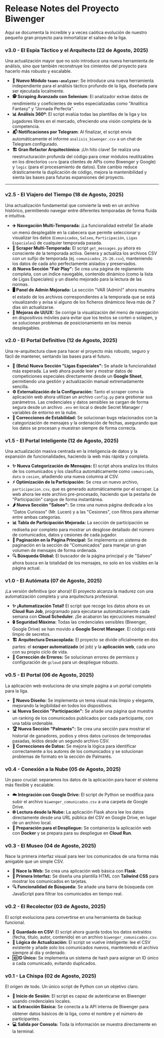 # Release Notes del Proyecto Biwenger

Aquí se documenta la increíble y a veces caótica evolución de nuestro pequeño gran proyecto para inmortalizar el salseo de la liga.

### **v3.0 - El Espía Táctico y el Arquitecto (22 de Agosto, 2025)**

Una actualización mayor que no solo introduce una nueva herramienta de análisis, sino que también reconstruye los cimientos del proyecto para hacerlo más robusto y escalable.

* **🚀 Nuevo Módulo `teams-analyzer`**: Se introduce una nueva herramienta independiente para el análisis táctico profundo de la liga, diseñada para ser ejecutada localmente.
* **🕵️ Scraping Avanzado con Selenium**: El analizador extrae datos de rendimiento y coeficientes de webs especializadas como "Analítica Fantasy" y "Jornada Perfecta".
* **📊 Análisis 360º**: El script evalúa todas las plantillas de la liga y los jugadores libres en el mercado, ofreciendo una visión completa de la competencia.
* **📬 Notificaciones por Telegram**: Al finalizar, el script envía automáticamente el informe `analisis_biwenger.csv` a un chat de Telegram configurado.
* **🏗️ Gran Refactor Arquitectónico**: ¡Un hito clave! Se realiza una reestructuración profunda del código para crear módulos reutilizables en los directorios `core` (para clientes de APIs como Biwenger y Google) y `logic` (para el procesamiento de datos). Este cambio reduce drásticamente la duplicación de código, mejora la mantenibilidad y sienta las bases para futuras expansiones del proyecto.

---

### **v2.5 - El Viajero del Tiempo (18 de Agosto, 2025)**

Una actualización fundamental que convierte la web en un archivo histórico, permitiendo navegar entre diferentes temporadas de forma fluida e intuitiva.

* **✈️ Navegación Multi-Temporada:** ¡La funcionalidad estrella! Se añade un menú desplegable en la cabecera que permite seleccionar y visualizar los datos (`Comunicados`, `Salseo`, `Participación`, `Ligas Especiales`) de cualquier temporada pasada.
* **💾 Scraper Multi-Temporada:** El script `get_messages.py` ahora es consciente de la temporada activa. Genera y actualiza los archivos CSV con un sufijo de temporada (ej. `comunicados_25-26.csv`), manteniendo los datos de cada año perfectamente aislados y preservados.
* **⚖️ Nueva Sección "Fair Play":** Se crea una página de reglamento completa, con un índice navegable, contenido dinámico (como la lista de Ligas Especiales) y un diseño mejorado para la lectura de las normas.
* **🖥️ Panel de Admin Mejorado:** La sección "VAR (Admin)" ahora muestra el estado de los archivos correspondientes a la temporada que se está visualizando y avisa si alguno de los ficheros dinámicos lleva más de 7 días sin actualizarse.
* **📱 Mejoras de UI/UX:** Se corrige la visualización del menú de navegación en dispositivos móviles para evitar que los textos se corten o solapen, y se solucionan problemas de posicionamiento en los menús desplegables.


### **v2.0 - El Portal Definitivo (12 de Agosto, 2025)**

Una re-arquitectura clave para hacer el proyecto más robusto, seguro y fácil de mantener, sentando las bases para el futuro.

* **🚀 (Beta) Nueva Sección "Ligas Especiales":** Se añade la funcionalidad más esperada. La web ahora puede leer y mostrar datos de competiciones especiales directamente desde un **Google Sheet**, permitiendo una gestión y actualización manual extremadamente sencilla.
* **⚙️ Externalización de la Configuración:** Tanto el scraper como la aplicación web ahora utilizan un archivo `config.py` para gestionar sus parámetros. Las credenciales y datos sensibles se cargan de forma segura desde un archivo `.env` en local o desde Secret Manager / variables de entorno en la nube.
* **🐛 Correcciones de Estabilidad:** Se solucionan bugs relacionados con la categorización de mensajes y la ordenación de fechas, asegurando que los datos se procesan y muestran siempre de forma correcta.

### **v1.5 - El Portal Inteligente (12 de Agosto, 2025)**

Una actualización masiva centrada en la inteligencia de datos y la expansión de funcionalidades, haciendo la web más rápida y completa.

* **✨ Nueva Categorización de Mensajes:** El script ahora analiza los títulos de los comunicados y los clasifica automáticamente como `comunicado`, `dato` o `cesion`, añadiendo una nueva columna al CSV.
* **⚡️ Optimización de la Participación:** Se crea un nuevo archivo, `participacion.csv`, que es generado automáticamente por el scraper. La web ahora lee este archivo pre-procesado, haciendo que la pestaña de "Participación" cargue de forma instantánea.
* **🌶️ Nueva Sección "Salseo":** Se crea una nueva página dedicada a los "Datos Curiosos" (Mr. Lucen) y a las "Cesiones", con filtros para alternar entre ambas categorías.
* **📊 Tabla de Participación Mejorada:** La sección de participación se rediseña por completo para mostrar un desglose detallado del número de comunicados, datos y cesiones de cada jugador.
* **📄 Paginación en la Página Principal:** Se implementa un sistema de paginación en la sección de "Comunicados" para manejar un gran volumen de mensajes de forma ordenada.
* **🔍 Búsqueda Global:** El buscador de la página principal y de "Salseo" ahora busca en la totalidad de los mensajes, no solo en los visibles en la página actual.

### **v1.0 - El Autómata (07 de Agosto, 2025)**

¡La versión definitiva (por ahora)! El proyecto alcanza la madurez con una automatización completa y una arquitectura profesional.

* **✨ ¡Automatización Total!** El script que recoge los datos ahora es un **Cloud Run Job**, programado para ejecutarse automáticamente cada semana con **Cloud Scheduler**. ¡Se acabaron las ejecuciones manuales!
* **🔒 Seguridad Máxima:** Todas las credenciales sensibles (Biwenger, Google Drive) se han movido a **Google Secret Manager**. El código está limpio de secretos.
* **🏗️ Arquitectura Desacoplada:** El proyecto se divide oficialmente en dos partes: el **scraper automatizado** (el job) y la **aplicación web**, cada uno con su propio ciclo de vida.
* **🐛 Corrección de Errores:** Se solucionan errores de permisos y configuración de `gcloud` para un despliegue robusto.

### **v0.5 - El Portal (06 de Agosto, 2025)**

La aplicación web evoluciona de una simple página a un portal completo para la liga.

* **🎨 Nuevo Diseño:** Se implementa un tema visual más limpio y elegante, mejorando la legibilidad en todos los dispositivos.
* **📊 Nueva Sección "Participación":** Se añade una página que muestra un ranking de los comunicados publicados por cada participante, con una tabla ordenable.
* **🏆 Nueva Sección "Palmarés":** Se crea una sección para mostrar el historial de ganadores, podios y otros datos curiosos de temporadas pasadas, leídos desde un segundo archivo CSV.
* **🐛 Correcciones de Datos:** Se mejora la lógica para identificar correctamente a los autores de los comunicados y se solucionan problemas de formato en la sección de Palmarés.

### **v0.4 - Conexión a la Nube (05 de Agosto, 2025)**

Un paso crucial: separamos los datos de la aplicación para hacer el sistema más flexible y escalable.

* **☁️ Integración con Google Drive:** El script de Python se modifica para subir el archivo `biwenger_comunicados.csv` a una carpeta de Google Drive.
* **🌐 Lectura desde la Nube:** La aplicación Flask ahora lee los datos directamente desde una URL pública del CSV en Google Drive, en lugar de un archivo local.
* **🚀 Preparación para el Despliegue:** Se containeriza la aplicación web con **Docker** y se prepara para su despliegue en **Cloud Run**.

### **v0.3 - El Museo (04 de Agosto, 2025)**

Nace la primera interfaz visual para leer los comunicados de una forma más amigable que un simple CSV.

* **🐍 Nace la Web:** Se crea una aplicación web básica con **Flask**.
* **🎨 Primera Interfaz:** Se diseña una plantilla HTML con **Tailwind CSS** para mostrar los comunicados en tarjetas.
* **🔍 Funcionalidad de Búsqueda:** Se añade una barra de búsqueda con JavaScript para filtrar los comunicados en tiempo real.

### **v0.2 - El Recolector (03 de Agosto, 2025)**

El script evoluciona para convertirse en una herramienta de backup funcional.

* **💾 Guardado en CSV:** El script ahora guarda todos los datos extraídos (fecha, título, autor, contenido) en un archivo `biwenger_comunicados.csv`.
* **🔄 Lógica de Actualización:** El script se vuelve inteligente: lee el CSV existente y añade solo los comunicados nuevos, manteniendo el archivo siempre al día y ordenado.
* **🆔 ID Único:** Se implementa un sistema de hash para asignar un ID único a cada comunicado, evitando duplicados.

### **v0.1 - La Chispa (02 de Agosto, 2025)**

El origen de todo. Un único script de Python con un objetivo claro.

* **🔑 Inicio de Sesión:** El script es capaz de autenticarse en Biwenger usando credenciales locales.
* **📊 Extracción Básica:** Se conecta a la API interna de Biwenger para obtener datos básicos de la liga, como el nombre y el número de participantes.
* **💻 Salida por Consola:** Toda la información se muestra directamente en la terminal.